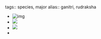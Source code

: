 tags:: species, major
alias:: ganitri, rudraksha

- ![img](https://peach-geographical-bat-397.mypinata.cloud/ipfs/Qmf5dNydotK17HybbrFHFgS5cjjBQdZBkr7L6j4NAmcrJ7)
- ![](https://peach-geographical-bat-397.mypinata.cloud/ipfs/QmdDwpr35ueMFQuGgUwLiASbmtpe1wQocB1i8fVLjj39J5)
- ![](https://peach-geographical-bat-397.mypinata.cloud/ipfs/QmQR3WAGj8cJqSGUfhzHAKBbzuKRS7RaM93FTSkCDHuBdH)
-